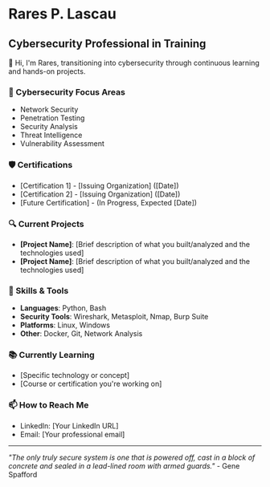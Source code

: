 # Rares P. Lascau
## Cybersecurity Professional in Training

👋 Hi, I'm Rares, transitioning into cybersecurity through continuous learning and hands-on projects.

### 🔐 Cybersecurity Focus Areas
- Network Security
- Penetration Testing
- Security Analysis
- Threat Intelligence
- Vulnerability Assessment
  
### 🛡️ Certifications
- [Certification 1] - [Issuing Organization] ([Date])
- [Certification 2] - [Issuing Organization] ([Date])
- [Future Certification] - (In Progress, Expected [Date])

### 🔍 Current Projects
- **[Project Name]**: [Brief description of what you built/analyzed and the technologies used]
- **[Project Name]**: [Brief description of what you built/analyzed and the technologies used]

### 🧰 Skills & Tools
- **Languages**: Python, Bash
- **Security Tools**: Wireshark, Metasploit, Nmap, Burp Suite
- **Platforms**: Linux, Windows
- **Other**: Docker, Git, Network Analysis

### 📚 Currently Learning
- [Specific technology or concept]
- [Course or certification you're working on]

### 📫 How to Reach Me
- LinkedIn: [Your LinkedIn URL]
- Email: [Your professional email]

---

*"The only truly secure system is one that is powered off, cast in a block of concrete and sealed in a lead-lined room with armed guards."* - Gene Spafford

<!--
**Rrs-Hum/Rrs-Hum** is a ✨ _special_ ✨ repository because its `README.md` (this file) appears on your GitHub profile.

Here are some ideas to get you started:

- 🔭 I’m currently working on ...
- 🌱 I’m currently learning ...
- 👯 I’m looking to collaborate on ...
- 🤔 I’m looking for help with ...
- 💬 Ask me about ...
- 📫 How to reach me: ...
- 😄 Pronouns: ...
- ⚡ Fun fact: ...
-->
